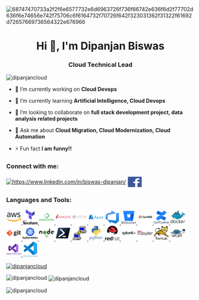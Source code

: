 ![68747470733a2f2f6e6577732e6d6963726f736f66742e636f6d2f77702d636f6e74656e742f75706c6f6164732f70726f642f323031362f31322f61692d72657669736564322e676966](https://user-images.githubusercontent.com/103595490/217515995-665ebd0f-a851-44be-a65f-b31ab5f5657d.gif)


<h1 align="center">Hi 👋, I'm Dipanjan Biswas</h1>
<h3 align="center">Cloud Technical Lead</h3>

<p align="left"> <img src="https://komarev.com/ghpvc/?username=dipanjancloud&label=Profile%20views&color=0e75b6&style=flat" alt="dipanjancloud" /> </p>


- 🔭 I’m currently working on **Cloud Devops**

- 🌱 I’m currently learning **Artificial Intelligence, Cloud Devops**

- 👯 I’m looking to collaborate on **full stack development project, data analysis related projects**

- 💬 Ask me about **Cloud Migration, Cloud Modernization, Cloud Automation**

- ⚡ Fun fact **I am funny!!**

<h3 align="left">Connect with me:</h3>
<p align="left">
<a href="https://www.linkedin.com/in/biswas-dipanjan/" target="blank"><img align="center" src="https://raw.githubusercontent.com/rahuldkjain/github-profile-readme-generator/master/src/images/icons/Social/linked-in-alt.svg" alt="https://www.linkedin.com/in/biswas-dipanjan/" height="30" width="40" /></a>
<a href="https://www.facebook.com/dipanjan.biswas.75641" target="blank"><img align="center" src="https://github.com/devicons/devicon/blob/master/icons/facebook/facebook-original.svg" alt="https://www.facebook.com/dipanjan.biswas.75641" height="30" width="40" /></a>
</p>

<h3 align="left">Languages and Tools:</h3>
<p align="left"> 
<a href="https://aws.amazon.com/" target="_blank" rel="noreferrer"> <img src="https://github.com/devicons/devicon/blob/master/icons/amazonwebservices/amazonwebservices-original-wordmark.svg" alt="AWS" width="40" height="40"/> </a> 
<a href="https://registry.terraform.io/" target="_blank" rel="noreferrer"> <img src="https://github.com/devicons/devicon/blob/master/icons/terraform/terraform-original-wordmark.svg" alt="terraform" width="40" height="40"/> </a>  
<a href="https://www.anaconda.com/" target="_blank" rel="noreferrer"> <img src="https://github.com/devicons/devicon/blob/master/icons/anaconda/anaconda-original-wordmark.svg" alt="AWS" width="40" height="40"/> </a>
<a href="https://httpd.apache.org/" target="_blank" rel="noreferrer"> <img src="https://github.com/devicons/devicon/blob/master/icons/apache/apache-original-wordmark.svg" alt="AWS" width="40" height="40"/> </a>
<a href="https://atom-editor.cc/" target="_blank" rel="noreferrer"> <img src="https://github.com/devicons/devicon/blob/master/icons/atom/atom-original-wordmark.svg" alt="AWS" width="40" height="40"/> </a>
<a href="https://azure.microsoft.com/en-in" target="_blank" rel="noreferrer"> <img src="https://github.com/devicons/devicon/blob/master/icons/azure/azure-original-wordmark.svg" alt="AWS" width="40" height="40"/> </a>
<a href="https://azure.microsoft.com/en-in/products/devops" target="_blank" rel="noreferrer"> <img src="https://github.com/devicons/devicon/blob/master/icons/azuredevops/azuredevops-original.svg" alt="AWS" width="40" height="40"/> </a>
<a href="https://bitbucket.org/product" target="_blank" rel="noreferrer"> <img src="https://github.com/devicons/devicon/blob/master/icons/bitbucket/bitbucket-original-wordmark.svg" alt="AWS" width="40" height="40"/> </a>
<a href="https://www.centos.org/" target="_blank" rel="noreferrer"> <img src="https://github.com/devicons/devicon/blob/master/icons/centos/centos-original-wordmark.svg" alt="AWS" width="40" height="40"/> </a>
<a href="https://www.atlassian.com/software/confluence" target="_blank" rel="noreferrer"> <img src="https://github.com/devicons/devicon/blob/master/icons/confluence/confluence-original-wordmark.svg" alt="AWS" width="40" height="40"/> </a>
<a href="https://www.docker.com/" target="_blank" rel="noreferrer"> <img src="https://github.com/devicons/devicon/blob/master/icons/docker/docker-original-wordmark.svg" alt="AWS" width="40" height="40"/> </a>
<a href="https://git-scm.com/" target="_blank" rel="noreferrer"> <img src="https://github.com/devicons/devicon/blob/master/icons/git/git-original-wordmark.svg" alt="AWS" width="40" height="40"/> </a>
<a href="https://kubernetes.io/" target="_blank" rel="noreferrer"> <img src="https://github.com/devicons/devicon/blob/master/icons/kubernetes/kubernetes-original-wordmark.svg" alt="AWS" width="40" height="40"/> </a>
<a href="https://nodejs.org/en" target="_blank" rel="noreferrer"> <img src="https://github.com/devicons/devicon/blob/master/icons/nodejs/nodejs-original-wordmark.svg" alt="AWS" width="40" height="40"/> </a>
<a href="https://learn.microsoft.com/en-us/powershell/scripting/overview?view=powershell-7.4#:~:text=PowerShell%20is%20a%20cross%2Dplatform,Windows%2C%20Linux%2C%20and%20macOS." target="_blank" rel="noreferrer"> <img src="https://github.com/devicons/devicon/blob/master/icons/powershell/powershell-original.svg" alt="AWS" width="40" height="40"/> </a>
<a href="https://www.putty.org/" target="_blank" rel="noreferrer"> <img src="https://github.com/devicons/devicon/blob/master/icons/putty/putty-original.svg" alt="AWS" width="40" height="40"/> </a>
<a href="https://www.python.org/" target="_blank" rel="noreferrer"> <img src="https://github.com/devicons/devicon/blob/master/icons/python/python-original-wordmark.svg" alt="AWS" width="40" height="40"/> </a>
<a href="https://www.redhat.com/en" target="_blank" rel="noreferrer"> <img src="https://github.com/devicons/devicon/blob/master/icons/redhat/redhat-original-wordmark.svg" alt="AWS" width="40" height="40"/> </a>
<a href="https://www.splunk.com/" target="_blank" rel="noreferrer"> <img src="https://github.com/devicons/devicon/blob/master/icons/splunk/splunk-original-wordmark.svg" alt="AWS" width="40" height="40"/> </a>
<a href="https://www.spyder-ide.org/" target="_blank" rel="noreferrer"> <img src="https://github.com/devicons/devicon/blob/master/icons/spyder/spyder-original-wordmark.svg" alt="AWS" width="40" height="40"/> </a>
<a href="https://tomcat.apache.org/" target="_blank" rel="noreferrer"> <img src="https://github.com/devicons/devicon/blob/master/icons/tomcat/tomcat-original-wordmark.svg" alt="AWS" width="40" height="40"/> </a>
<a href="https://tortoisegit.org/" target="_blank" rel="noreferrer"> <img src="https://github.com/devicons/devicon/blob/master/icons/tortoisegit/tortoisegit-original.svg" alt="AWS" width="40" height="40"/> </a>
<a href="https://visualstudio.microsoft.com/downloads/" target="_blank" rel="noreferrer"> <img src="https://github.com/devicons/devicon/blob/master/icons/visualstudio/visualstudio-original-wordmark.svg" alt="AWS" width="40" height="40"/> </a>
<a href="https://code.visualstudio.com/" target="_blank" rel="noreferrer"> <img src="https://github.com/devicons/devicon/blob/master/icons/vscode/vscode-original-wordmark.svg" alt="AWS" width="40" height="40"/> </a>
</p>

<p align="left"> <a href="https://github.com/ryo-ma/github-profile-trophy"><img src="https://github-profile-trophy.vercel.app/?username=dipanjancloud" alt="dipanjancloud" /></a> </p>


<p><img align="left" src="https://github-readme-stats.vercel.app/api/top-langs?username=dipanjancloud&show_icons=true&locale=en&layout=compact" alt="dipanjancloud" /></p>

<p>&nbsp;<img align="center" src="https://github-readme-stats.vercel.app/api?username=dipanjancloud&show_icons=true&locale=en" alt="dipanjancloud" /></p>

<p><img align="center" src="https://github-readme-streak-stats.herokuapp.com/?user=dipanjancloud&" alt="dipanjancloud" /></p>
